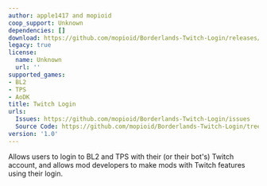```yaml
---
author: apple1417 and mopioid
coop_support: Unknown
dependencies: []
download: https://github.com/mopioid/Borderlands-Twitch-Login/releases/tag/1.0
legacy: true
license:
  name: Unknown
  url: ''
supported_games:
- BL2
- TPS
- AoDK
title: Twitch Login
urls:
  Issues: https://github.com/mopioid/Borderlands-Twitch-Login/issues
  Source Code: https://github.com/mopioid/Borderlands-Twitch-Login/tree/main
version: '1.0'
---
```

Allows users to login to BL2 and TPS with their (or their bot's) Twitch account, and allows mod developers to make mods with Twitch features using their login.